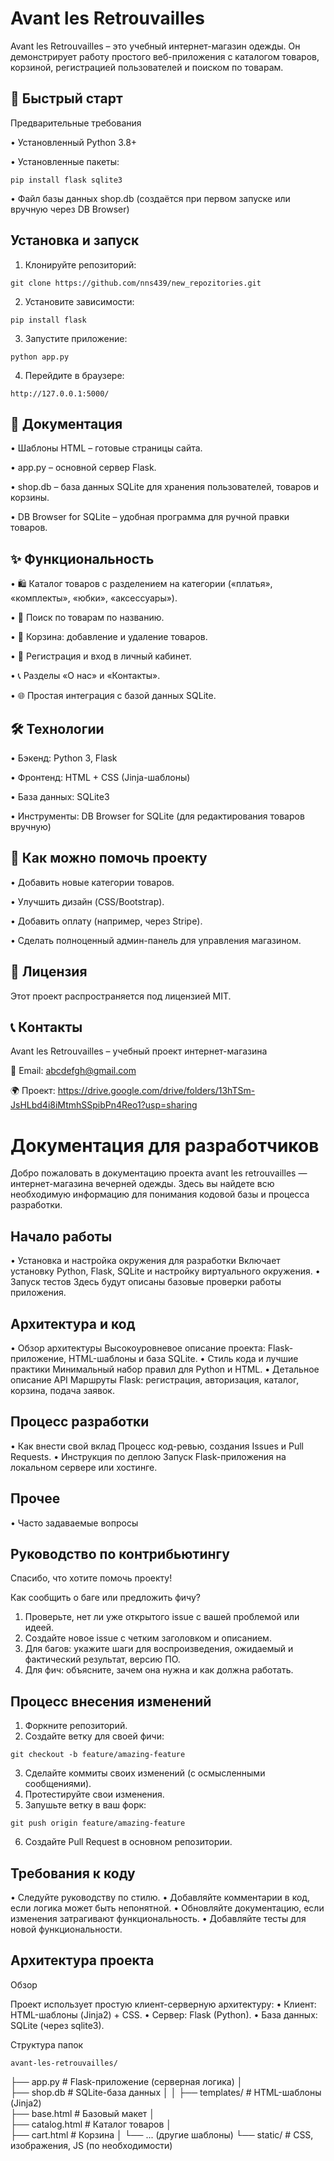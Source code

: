 # Avant les Retrouvailles

Avant les Retrouvailles – это учебный интернет-магазин одежды.
Он демонстрирует работу простого веб-приложения с каталогом товаров, корзиной, регистрацией пользователей и поиском по товарам.



## 🚀 Быстрый старт

Предварительные требования

• Установленный Python 3.8+

• Установленные пакеты:

``
pip install flask sqlite3
``


 • Файл базы данных shop.db (создаётся при первом запуске или вручную через DB Browser)



## Установка и запуск
 1. Клонируйте репозиторий:

``
git clone https://github.com/nns439/new_repozitories.git
``

 2. Установите зависимости:

``
pip install flask
``

 3. Запустите приложение:

``
python app.py
``

 4. Перейдите в браузере:

``
http://127.0.0.1:5000/
``




## 📖 Документация

 • Шаблоны HTML – готовые страницы сайта.
 
 • app.py – основной сервер Flask.
 
 • shop.db – база данных SQLite для хранения пользователей, товаров и корзины.
 
 • DB Browser for SQLite – удобная программа для ручной правки товаров.



## ✨ Функциональность
 
 • 🛍 Каталог товаров с разделением на категории («платья», «комплекты», «юбки», «аксессуары»).
 
 • 🔎 Поиск по товарам по названию.

 • 🛒 Корзина: добавление и удаление товаров.
 
 • 👤 Регистрация и вход в личный кабинет.
 
 • 📞 Разделы «О нас» и «Контакты».
 
 • 🌐 Простая интеграция с базой данных SQLite.



## 🛠 Технологии
 
 • Бэкенд: Python 3, Flask
 
 • Фронтенд: HTML + CSS (Jinja-шаблоны)
 
 • База данных: SQLite3
 
 • Инструменты: DB Browser for SQLite (для редактирования товаров вручную)



## 🤝 Как можно помочь проекту
 
 • Добавить новые категории товаров.
 
 • Улучшить дизайн (CSS/Bootstrap).
 
 • Добавить оплату (например, через Stripe).
 
 • Сделать полноценный админ-панель для управления магазином.



## 📜 Лицензия

Этот проект распространяется под лицензией MIT. 



## 📞 Контакты

Avant les Retrouvailles – учебный проект интернет-магазина

📧 Email: abcdefgh@gmail.com

🌍 Проект: https://drive.google.com/drive/folders/13hTSm-JsHLbd4i8iMtmhSSpibPn4Reo1?usp=sharing


# Документация для разработчиков

Добро пожаловать в документацию проекта avant les retrouvailles — интернет-магазина вечерней одежды. Здесь вы найдете всю необходимую информацию для понимания кодовой базы и процесса разработки.



## Начало работы
 • Установка и настройка окружения для разработки
Включает установку Python, Flask, SQLite и настройку виртуального окружения.
 • Запуск тестов
Здесь будут описаны базовые проверки работы приложения.



## Архитектура и код
 • Обзор архитектуры
Высокоуровневое описание проекта: Flask-приложение, HTML-шаблоны и база SQLite.
 • Стиль кода и лучшие практики
Минимальный набор правил для Python и HTML.
 • Детальное описание API
Маршруты Flask: регистрация, авторизация, каталог, корзина, подача заявок.



## Процесс разработки
 • Как внести свой вклад
Процесс код-ревью, создания Issues и Pull Requests.
 • Инструкция по деплою
Запуск Flask-приложения на локальном сервере или хостинге.



## Прочее
 • Часто задаваемые вопросы



## Руководство по контрибьютингу

Спасибо, что хотите помочь проекту!

Как сообщить о баге или предложить фичу?
 1. Проверьте, нет ли уже открытого issue с вашей проблемой или идеей.
 2. Создайте новое issue с четким заголовком и описанием.
 3. Для багов: укажите шаги для воспроизведения, ожидаемый и фактический результат, версию ПО.
 4. Для фич: объясните, зачем она нужна и как должна работать.

## Процесс внесения изменений
 1. Форкните репозиторий.
 2. Создайте ветку для своей фичи:

``
git checkout -b feature/amazing-feature
``

 3. Сделайте коммиты своих изменений (с осмысленными сообщениями).
 4. Протестируйте свои изменения.
 5. Запушьте ветку в ваш форк:

``
git push origin feature/amazing-feature
``

 6. Создайте Pull Request в основном репозитории.

## Требования к коду
 • Следуйте руководству по стилю.
 • Добавляйте комментарии в код, если логика может быть непонятной.
 • Обновляйте документацию, если изменения затрагивают функциональность.
 • Добавляйте тесты для новой функциональности.



## Архитектура проекта

Обзор

Проект использует простую клиент-серверную архитектуру:
 • Клиент: HTML-шаблоны (Jinja2) + CSS.
 • Сервер: Flask (Python).
 • База данных: SQLite (через sqlite3).

Структура папок

``
avant-les-retrouvailles/
``

├── app.py              # Flask-приложение (серверная логика)
│  
├── shop.db             # SQLite-база данных
│ 
│
├── templates/          # HTML-шаблоны (Jinja2)   
├── base.html       # Базовый макет
│   
├── catalog.html    # Каталог товаров
│   
├── cart.html       # Корзина
│   └── ... (другие шаблоны)
└── static/             # CSS, изображения, JS (по необходимости)
